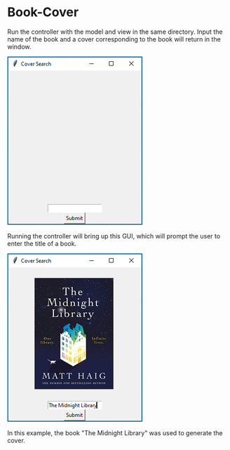 # Book-Cover

Run the controller with the model and view in the same directory. Input the name of the book and a cover
corresponding to the book will return in the window.

![Cover GUI](pics/1.PNG)

Running the controller will bring up this GUI, which will prompt the user to enter the title of a book.

![Cover GUI working](pics/2.PNG)

In this example, the book "The Midnight Library" was used to generate the cover.
